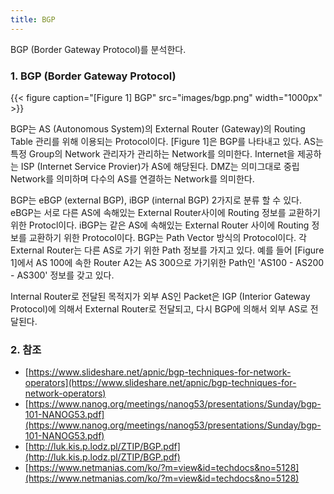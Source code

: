 ```yaml
---
title: BGP
---
```


BGP (Border Gateway Protocol)를 분석한다.

### 1. BGP (Border Gateway Protocol)

{{< figure caption="[Figure 1] BGP" src="images/bgp.png" width="1000px" >}}

BGP는 AS (Autonomous System)의 External Router (Gateway)의 Routing Table 관리를 위해 이용되는 Protocol이다. [Figure 1]은 BGP를 나타내고 있다. AS는 특정 Group의 Network 관리자가 관리하는 Network를 의미한다. Internet을 제공하는 ISP (Internet Service Provier)가 AS에 해당된다. DMZ는 의미그대로 중립 Network를 의미하며 다수의 AS를 연결하는 Network를 의미한다.

BGP는 eBGP (external BGP), iBGP (internal BGP) 2가지로 분류 할 수 있다. eBGP는 서로 다른 AS에 속해있는 External Router사이에 Routing 정보를 교환하기 위한 Protocl이다. iBGP는 같은 AS에 속해있는 External Router 사이에 Routing 정보를 교환하기 위한 Protocol이다. BGP는 Path Vector 방식의 Protocol이다. 각 External Router는 다른 AS로 가기 위한 Path 정보를 가지고 있다. 예를 들어 [Figure 1]에서 AS 100에 속한 Router A2는 AS 300으로 가기위한 Path인 'AS100 - AS200 - AS300' 정보를 갖고 있다.

Internal Router로 전달된 목적지가 외부 AS인 Packet은 IGP (Interior Gateway Protocol)에 의해서 External Router로 전달되고, 다시 BGP에 의해서 외부 AS로 전달된다.

### 2. 참조

* [https://www.slideshare.net/apnic/bgp-techniques-for-network-operators](https://www.slideshare.net/apnic/bgp-techniques-for-network-operators)
* [https://www.nanog.org/meetings/nanog53/presentations/Sunday/bgp-101-NANOG53.pdf](https://www.nanog.org/meetings/nanog53/presentations/Sunday/bgp-101-NANOG53.pdf)
* [http://luk.kis.p.lodz.pl/ZTIP/BGP.pdf](http://luk.kis.p.lodz.pl/ZTIP/BGP.pdf)
* [https://www.netmanias.com/ko/?m=view&id=techdocs&no=5128](https://www.netmanias.com/ko/?m=view&id=techdocs&no=5128)
